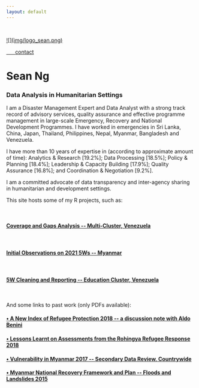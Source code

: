 ```yaml
---
layout: default
---
```




<div class="row" style="padding-top: 30px;">
<div class="col-sm-3">


<a href = "https://www.dropbox.com/sh/hfgon5s13qin98b/AACmgu_uGrpWaAjWwJy9rnJRa?dl=0">
![](img/logo_sean.png)


&nbsp;&nbsp;&nbsp;&nbsp;&nbsp;&nbsp;[contact](mailto:seanywng@gmail.com)


</div>
<div class="col-sm-9">

# **Sean Ng**

### **Data Analysis in Humanitarian Settings**

I am a Disaster Management Expert and Data Analyst with a strong track record of advisory services, quality assurance and effective programme management in large-scale Emergency, Recovery and National Development Programmes. I have worked in emergencies in Sri Lanka, China, Japan, Thailand, Philippines, Nepal, Myanmar, Bangladesh and Venezuela. 

I have more than 10 years of expertise in (according to approximate amount of time): 
Analytics & Research [19.2%]; Data Processing [18.5%]; Policy & Planning [18.4%]; Leadership & Capacity Building [17.9%]; Quality Assurance [16.8%]; and Coordination & Negotiation [9.2%].

I am a committed advocate of data transparency and inter-agency sharing in humanitarian and development settings. 

This site hosts some of my R projects, such as: 

<br/>

#### [Coverage and Gaps Analysis -- Multi-Cluster, Venezuela](https://seanywng.github.io/coverage_gaps_venezuela/)
<br>

#### [Initial Observations on 2021 5Ws -- Myanmar](https://food-security-cluster-myanmar.github.io/mmr_5w_initial_observations/)
<br>

#### [5W Cleaning and Reporting -- Education Cluster, Venezuela](https://seanywng.github.io/5W/)
<br>

And some links to past work (only PDFs available): 

#### [• A New Index of Refugee Protection 2018 -- a discussion note with Aldo Benini](http://aldo-benini.org/Level2/HumanitData/Benini_Ng__A_New_Protection_Index__180806.pdf)

#### [• Lessons Learnt on Assessments from the Rohingya Refugee Response 2018](https://www.dropbox.com/home/Portfolio?preview=Lessons+Learnt+on+Assessments+180525_SN.pdf)

#### [• Vulnerability in Myanmar 2017 -- Secondary Data Review, Countrywide](https://www.dropbox.com/home/Portfolio?preview=Vulnerability_in_Myanmar_HARP-MIMU_Jun2018_ENG_Print_version.pdf)

#### [• Myanmar National Recovery Framework and Plan -- Floods and Landslides 2015](https://www.dropbox.com/home/Portfolio?preview=National+Recovery+Framework+Final-2.pdf)


